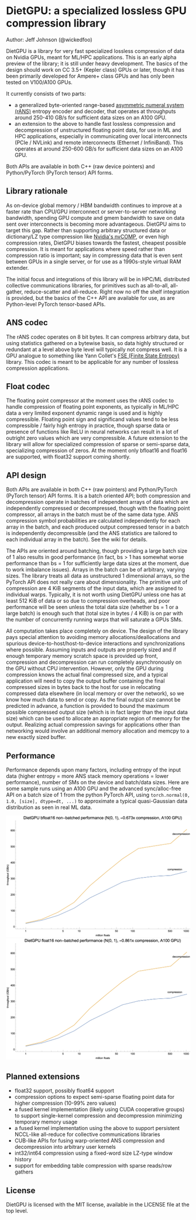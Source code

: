 # DietGPU: a specialized lossless GPU compression library

Author: Jeff Johnson (@wickedfoo)

DietGPU is a library for very fast specialized lossless compression of data on Nvidia GPUs, meant for ML/HPC applications. This is an early alpha preview of the library; it is still under heavy development. The basics of the design should work on CC 3.5+ (Kepler class) GPUs or later, though it has been primarily developed for Ampere+ class GPUs and has only been tested on V100/A100 GPUs.

It currently consists of two parts:

- a generalized byte-oriented range-based [asymmetric numeral system (rANS)](https://en.wikipedia.org/wiki/Asymmetric_numeral_systems) entropy encoder and decoder, that operates at throughputs around 250-410 GB/s for sufficient data sizes on an A100 GPU.
- an extension to the above to handle fast lossless compression and decompression of unstructured floating point data, for use in ML and HPC applications, especially in communicating over local interconnects (PCIe / NVLink) and remote interconnects (Ethernet / InfiniBand). This operates at around 250-600 GB/s for sufficient data sizes on an A100 GPU.

Both APIs are available in both C++ (raw device pointers) and Python/PyTorch (PyTorch tensor) API forms.

## Library rationale

As on-device global memory / HBM bandwidth continues to improve at a faster rate than CPU/GPU interconnect or server-to-server networking bandwidth, spending GPU compute and gmem bandwidth to save on data sent over interconnects is becoming more advantageous. DietGPU aims to target this gap. Rather than supporting arbitrary structured data or dictionary/LZ type compression like [Nvidia's nvCOMP](https://github.com/NVIDIA/nvcomp), or even high compression rates, DietGPU biases towards the fastest, cheapest possible compression. It is meant for applications where speed rather than compression ratio is important; say in compressing data that is even sent between GPUs in a single server, or for use as a 1990s-style virtual RAM extender.

The initial focus and integrations of this library will be in HPC/ML distributed collective communications libraries, for primitives such as all-to-all, all-gather, reduce-scatter and all-reduce. Right now no off the shelf integration is provided, but the basics of the C++ API are available for use, as are Python-level PyTorch tensor-based APIs.

## ANS codec

The rANS codec operates on 8 bit bytes. It can compress arbitrary data, but using statistics gathered on a bytewise basis, so data highly structured or redundant at a level above byte level will typically not compress well. It is a GPU analogue to something like Yann Collet's [FSE (Finite State Entropy)](https://github.com/Cyan4973/FiniteStateEntropy) library. This codec is meant to be applicable for any number of lossless compression applications.

## Float codec

The floating point compressor at the moment uses the rANS codec to handle compression of floating point exponents, as typically in ML/HPC data a very limited exponent dynamic range is used and is highly compressible. Floating point sign and significand values tend to be less compressible / fairly high entropy in practice, though sparse data or presence of functions like ReLU in neural networks can result in a lot of outright zero values which are very compressible. A future extension to the library will allow for specialized compression of sparse or semi-sparse data, specializing compression of zeros. At the moment only bfloat16 and float16 are supported, with float32 support coming shortly.

## API design

Both APIs are available in both C++ (raw pointers) and Python/PyTorch (PyTorch tensor) API forms. It is a batch oriented API; both compression and decompression operate in batches of independent arrays of data which are independently compressed or decompressed, though with the floating point compressor, all arrays in the batch must be of the same data type. ANS compression symbol probabilities are calculated independently for each array in the batch, and each produced output compressed tensor in a batch is independently decompressible (and the ANS statistics are tailored to each individual array in the batch). See the wiki for details.

The APIs are oriented around batching, though providing a large batch size of 1 also results in good performance (in fact, bs > 1 has somewhat worse performance than bs = 1 for sufficiently large data sizes at the moment, due to work imbalance issues). Arrays in the batch can be of arbitrary, varying sizes. The library treats all data as unstructured 1 dimensional arrays, so the PyTorch API does not really care about dimensionality. The primitive unit of compression are 4 KiB segments of the input data, which are assigned to individual warps. Typically, it is not worth using DietGPU unless one has at least 512 KiB of data or so due to compression overheads, and poor performance will be seen unless the total data size (whether bs = 1 or a large batch) is enough such that (total size in bytes / 4 KiB) is on par with the number of concurrently running warps that will saturate a GPUs SMs.

All computation takes place completely on device. The design of the library pays special attention to avoiding memory allocations/deallocations and spurious device-to-host/host-to-device interactions and synchronizations where possible. Assuming inputs and outputs are properly sized and if enough temporary memory scratch space is provided up front, compression and decompression can run completely asynchronously on the GPU without CPU intervention. However, only the GPU during compression knows the actual final compressed size, and a typical application will need to copy the output buffer containing the final compressed sizes in bytes back to the host for use in relocating compressed data elsewhere (in local memory or over the network), so we know how much data to send or copy. As the final output size cannot be predicted in advance, a function is provided to bound the maximum possible compressed output size (which is in fact larger than the input data size) which can be used to allocate an appropriate region of memory for the output. Realizing actual compression savings for applications other than networking would involve an additional memory allocation and memcpy to a new exactly sized buffer.

## Performance

Performance depends upon many factors, including entropy of the input data (higher entropy = more ANS stack memory operations = lower performance), number of SMs on the device and batch/data sizes. Here are some sample runs using an A100 GPU and the advanced sync/alloc-free API on a batch size of 1 from the python PyTorch API, using `torch.normal(0, 1.0, [size], dtype=dt, ...)` to approximate a typical quasi-Gaussian data distribution as seen in real ML data.

![non-batch bfloat16 performance](images/dietgpu_bfloat16_nb.png)
![batch float16 performance](images/dietgpu_float16_nb.png)

## Planned extensions

- float32 support, possibly float64 support
- compression options to expect semi-sparse floating point data for higher compression (10-99% zero values)
- a fused kernel implementation (likely using CUDA cooperative groups) to support single-kernel compression and decompression minimizing temporary memory usage
- a fused kernel implementation using the above to support persistent NCCL-like all-reduce for collective communications libraries
- CUB-like APIs for fusing warp-oriented ANS compression and decompression into arbitrary user kernels
- int32/int64 compression using a fixed-word size LZ-type window history
- support for embedding table compression with sparse reads/row gathers

## License

DietGPU is licensed with the MIT license, available in the LICENSE file at the top level.
